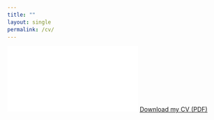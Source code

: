 ```yaml
---
title: ""
layout: single
permalink: /cv/
---
```


![](/assets/cv.pdf)
[Download my CV (PDF)](/assets/cv.pdf)
